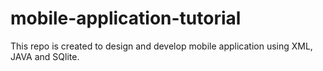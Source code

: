 # mobile-application-tutorial
This repo is created to design and develop mobile application using XML, JAVA and SQlite. 
